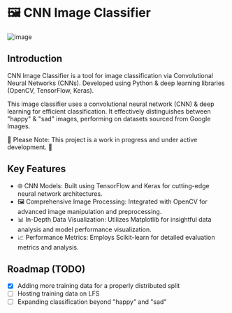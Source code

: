 # 🖼️ CNN Image Classifier

![image](https://github.com/jasonsaini/Image-Classification-with-CNN/assets/69808698/4ff0838f-5879-433f-89de-8d92d66a8f0b)

## Introduction

CNN Image Classifier is a tool for image classification via Convolutional Neural Networks (CNNs). 
Developed using Python & deep learning libraries (OpenCV, TensorFlow, Keras).

This image classifier uses a convolutional neural network (CNN) & deep learning for efficient classification. It effectively distinguishes between "happy" & "sad" images, performing on datasets sourced from Google Images.

🚧 Please Note: This project is a work in progress and under active development. 🚧


## Key Features

- 🌐 CNN Models: Built using TensorFlow and Keras for cutting-edge neural network architectures.
- 🖼️ Comprehensive Image Processing: Integrated with OpenCV for advanced image manipulation and preprocessing.
- 📊 In-Depth Data Visualization: Utilizes Matplotlib for insightful data analysis and model performance visualization.
- 📈 Performance Metrics: Employs Scikit-learn for detailed evaluation metrics and analysis.

## Roadmap (TODO)
- [X] Adding more training data for a properly distributed split
- [ ] Hosting training data on LFS
- [ ] Expanding classification beyond "happy" and "sad"
